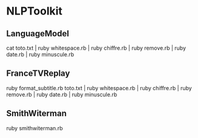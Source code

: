 # NLPToolkit

## LanguageModel

cat toto.txt | ruby whitespace.rb | ruby chiffre.rb | ruby remove.rb | ruby date.rb | ruby minuscule.rb

## FranceTVReplay

ruby format_subtitle.rb toto.txt | ruby whitespace.rb | ruby chiffre.rb | ruby remove.rb | ruby date.rb | ruby minuscule.rb

## SmithWiterman

ruby smithwiterman.rb
